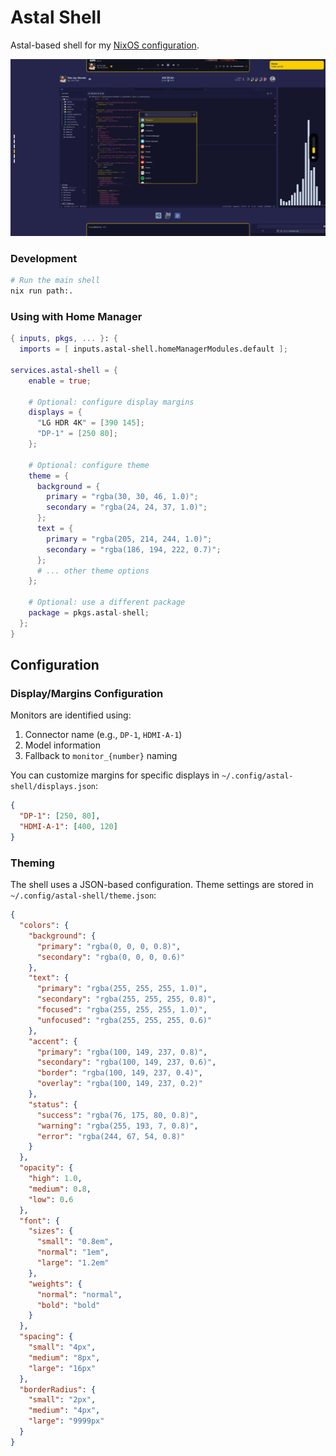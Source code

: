# Astal Shell

Astal-based shell for my [NixOS configuration](https://github.com/knoopx/nix).

![Screenshot](https://github.com/knoopx/nix/blob/master/screenshot.png)

### Development

```bash
# Run the main shell
nix run path:.
```

### Using with Home Manager

```nix
{ inputs, pkgs, ... }: {
  imports = [ inputs.astal-shell.homeManagerModules.default ];

services.astal-shell = {
    enable = true;

    # Optional: configure display margins
    displays = {
      "LG HDR 4K" = [390 145];
      "DP-1" = [250 80];
    };

    # Optional: configure theme
    theme = {
      background = {
        primary = "rgba(30, 30, 46, 1.0)";
        secondary = "rgba(24, 24, 37, 1.0)";
      };
      text = {
        primary = "rgba(205, 214, 244, 1.0)";
        secondary = "rgba(186, 194, 222, 0.7)";
      };
      # ... other theme options
    };

    # Optional: use a different package
    package = pkgs.astal-shell;
  };
}
```

## Configuration

### Display/Margins Configuration

Monitors are identified using:

1. Connector name (e.g., `DP-1`, `HDMI-A-1`)
2. Model information
3. Fallback to `monitor_{number}` naming

You can customize margins for specific displays in `~/.config/astal-shell/displays.json`:

```json
{
  "DP-1": [250, 80],
  "HDMI-A-1": [400, 120]
}
```

### Theming

The shell uses a JSON-based configuration. Theme settings are stored in `~/.config/astal-shell/theme.json`:

```json
{
  "colors": {
    "background": {
      "primary": "rgba(0, 0, 0, 0.8)",
      "secondary": "rgba(0, 0, 0, 0.6)"
    },
    "text": {
      "primary": "rgba(255, 255, 255, 1.0)",
      "secondary": "rgba(255, 255, 255, 0.8)",
      "focused": "rgba(255, 255, 255, 1.0)",
      "unfocused": "rgba(255, 255, 255, 0.6)"
    },
    "accent": {
      "primary": "rgba(100, 149, 237, 0.8)",
      "secondary": "rgba(100, 149, 237, 0.6)",
      "border": "rgba(100, 149, 237, 0.4)",
      "overlay": "rgba(100, 149, 237, 0.2)"
    },
    "status": {
      "success": "rgba(76, 175, 80, 0.8)",
      "warning": "rgba(255, 193, 7, 0.8)",
      "error": "rgba(244, 67, 54, 0.8)"
    }
  },
  "opacity": {
    "high": 1.0,
    "medium": 0.8,
    "low": 0.6
  },
  "font": {
    "sizes": {
      "small": "0.8em",
      "normal": "1em",
      "large": "1.2em"
    },
    "weights": {
      "normal": "normal",
      "bold": "bold"
    }
  },
  "spacing": {
    "small": "4px",
    "medium": "8px",
    "large": "16px"
  },
  "borderRadius": {
    "small": "2px",
    "medium": "4px",
    "large": "9999px"
  }
}
```
